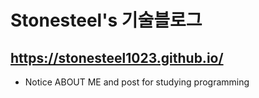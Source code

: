 # Stonesteel's 기술블로그
https://stonesteel1023.github.io/
-
* Notice ABOUT ME and post for studying programming
